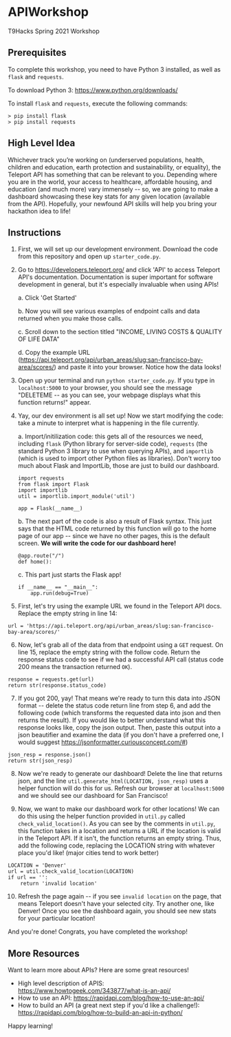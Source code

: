 # APIWorkshop
T9Hacks Spring 2021 Workshop

## Prerequisites
To complete this workshop, you need to have Python 3 installed, as well as `flask` and `requests`.

To download Python 3: https://www.python.org/downloads/

To install `flask` and `requests`, execute the following commands:
```
> pip install flask
> pip install requests
```

## High Level Idea
Whichever track you’re working on (underserved populations, health, children and education, earth protection and sustainability, or equality), the Teleport API has something that can be relevant to you. Depending where you are in the world, your access to healthcare, affordable housing, and education (and much more) vary immensely -- so, we are going to make a dashboard showcasing these key stats for any given location (available from the API). Hopefully, your newfound API skills will help you bring your hackathon idea to life!

## Instructions
1. First, we will set up our development environment. Download the code from this repository and open up `starter_code.py`.

2. Go to https://developers.teleport.org/ and click 'API' to access Teleport API's documentation. Documentation is super important for software development in general, but it's especially invaluable when using APIs!

    a. Click 'Get Started'

    b. Now you will see various examples of endpoint calls and data returned when you make those calls.

    c. Scroll down to the section titled "INCOME, LIVING COSTS & QUALITY OF LIFE DATA"
    
    d. Copy the example URL (https://api.teleport.org/api/urban_areas/slug:san-francisco-bay-area/scores/) and paste it into your browser. Notice how the data looks!

3. Open up your terminal and run `python starter_code.py`. If you type in `localhost:5000` to your browser, you should see the message "DELETEME -- as you can see, your webpage displays what this function returns!" appear.

4. Yay, our dev environment is all set up! Now we start modifying the code: take a minute to interpret what is happening in the file currently.

    a. Import/initilization code: this gets all of the resources we need, including `flask` (Python library for server-side code), `requests` (the standard Python 3 library to use when querying APIs), and `importlib` (which is used to import other Python files as libraries). Don't worry too much about Flask and ImportLib, those are just to build our dashboard.
    ```
    import requests
    from flask import Flask
    import importlib
    util = importlib.import_module('util')

    app = Flask(__name__)
    ```

    b. The next part of the code is also a result of Flask syntax. This just says that the HTML code returned by this function will go to the home page of our app -- since we have no other pages, this is the default screen. **We will write the code for our dashboard here!**
    ```
    @app.route("/")
    def home():
    ```

    c. This part just starts the Flask app!
    ```
    if __name__ == "__main__":
        app.run(debug=True)
    ```

5. First, let's try using the example URL we found in the Teleport API docs. Replace the empty string in line 14:
```
url = 'https://api.teleport.org/api/urban_areas/slug:san-francisco-bay-area/scores/'
```

6. Now, let's grab all of the data from that endpoint using a `GET` request. On line 15, replace the empty string with the follow code. Return the response status code to see if we had a successful API call (status code 200 means the transaction returned `OK`).
```
response = requests.get(url)
return str(response.status_code)
```

7. If you got 200, yay! That means we're ready to turn this data into JSON format -- delete the status code return line from step 6, and add the following code (which transforms the requested data into json and then returns the result). If you would like to better understand what this response looks like, copy the json output. Then, paste this output into a json beautifier and examine the data (if you don't have a preferred one, I would suggest https://jsonformatter.curiousconcept.com/#)
```
json_resp = response.json()
return str(json_resp)
```

8. Now we're ready to generate our dashboard! Delete the line that returns json, and the line `util.generate_html(LOCATION, json_resp)` uses a helper function will do this for us. Refresh our browser at `localhost:5000` and we should see our dashboard for San Francisco! 

9. Now, we want to make our dashboard work for other locations! We can do this using the helper function provided in `util.py` called `check_valid_location()`. As you can see by the comments in `util.py`, this function takes in a location and returns a URL if the location is valid in the Teleport API. If it isn't, the function returns an empty string. Thus, add the following code, replacing the LOCATION string with whatever place you'd like! (major cities tend to work better)
```
LOCATION = 'Denver'
url = util.check_valid_location(LOCATION)
if url == '':
    return 'invalid location'
```

10. Refresh the page again -- if you see `invalid location` on the page, that means Teleport doesn't have your selected city. Try another one, like Denver! Once you see the dashboard again, you should see new stats for your particular location!

And you're done! Congrats, you have completed the workshop!

## More Resources
Want to learn more about APIs? Here are some great resources!
- High level description of APIS: https://www.howtogeek.com/343877/what-is-an-api/ 
- How to use an API: https://rapidapi.com/blog/how-to-use-an-api/
- How to build an API (a great next step if you'd like a challenge!): https://rapidapi.com/blog/how-to-build-an-api-in-python/

Happy learning!